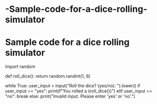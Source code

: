 # -Sample-code-for-a-dice-rolling-simulator
# Sample code for a dice rolling simulator
import random

def roll_dice():
    return random.randint(1, 6)

while True:
    user_input = input("Roll the dice? (yes/no): ").lower()
    if user_input == "yes":
        print(f"You rolled a {roll_dice()}")
    elif user_input == "no":
        break
    else:
        print("Invalid input. Please enter 'yes' or 'no'.")
